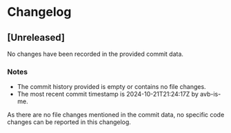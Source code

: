 

  # Changelog

## [Unreleased]

No changes have been recorded in the provided commit data.

### Notes
- The commit history provided is empty or contains no file changes.
- The most recent commit timestamp is 2024-10-21T21:24:17Z by avb-is-me.

As there are no file changes mentioned in the commit data, no specific code changes can be reported in this changelog.

  